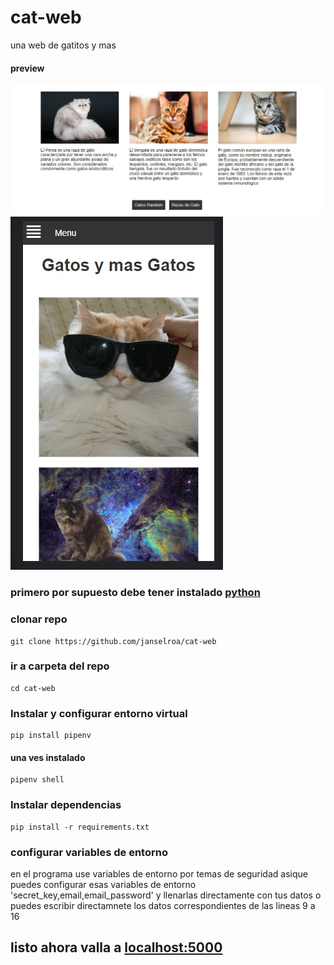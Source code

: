 # cat-web
una web de gatitos y mas

#### preview
<img src="previw1.jpg">
<img src="previw2.jpg">

### primero por supuesto debe tener instalado <a href="https://python.org">python<a>

### clonar repo
```
git clone https://github.com/janselroa/cat-web
```
### ir a carpeta del repo
```
cd cat-web
```

### Instalar y configurar entorno virtual
```
pip install pipenv
```
#### una ves instalado 
```
pipenv shell
```

### Instalar dependencias
```
pip install -r requirements.txt 
```
### configurar variables de entorno
<p>en el programa use variables de entorno por temas de seguridad
  asique puedes configurar esas variables de entorno 'secret_key,email,email_password'
  y llenarlas directamente con tus datos
  o puedes escribir directamnete los datos correspondientes de las lineas 9 a 16
 
 </p>
<h2>listo ahora valla a <a href="http://localhost:5000">localhost:5000<a></h2>
